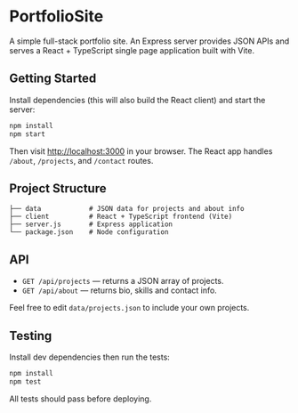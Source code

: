 # PortfolioSite

A simple full-stack portfolio site. An Express server provides JSON APIs and serves a React + TypeScript single page application built with Vite.

## Getting Started

Install dependencies (this will also build the React client) and start the server:

```bash
npm install
npm start
```

Then visit [http://localhost:3000](http://localhost:3000) in your browser. The React app handles `/about`, `/projects`, and `/contact` routes.


## Project Structure

```
├── data            # JSON data for projects and about info
├── client          # React + TypeScript frontend (Vite)
├── server.js       # Express application
└── package.json    # Node configuration
```

## API

- `GET /api/projects` — returns a JSON array of projects.
- `GET /api/about` — returns bio, skills and contact info.

Feel free to edit `data/projects.json` to include your own projects.

## Testing

Install dev dependencies then run the tests:

```bash
npm install
npm test
```

All tests should pass before deploying.

